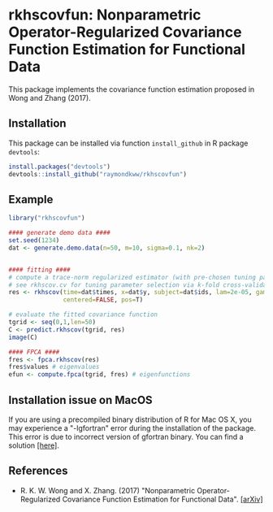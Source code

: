 # rkhscovfun: Nonparametric Operator-Regularized Covariance Function Estimation for Functional Data

This package implements the covariance function estimation proposed in Wong and Zhang (2017).

## Installation
This package can be installed via function `install_github` in R package `devtools`:

``` r
install.packages("devtools")
devtools::install_github("raymondkww/rkhscovfun")

```

## Example
```r
library("rkhscovfun")

#### generate demo data ####
set.seed(1234)
dat <- generate.demo.data(n=50, m=10, sigma=0.1, nk=2)


#### fitting ####
# compute a trace-norm regularized estimator (with pre-chosen tuning parameter;
# see rkhscov.cv for tuning parameter selection via k-fold cross-validation)
res <- rkhscov(time=dat$times, x=dat$y, subject=dat$ids, lam=2e-05, gam=1,
               centered=FALSE, pos=T)

# evaluate the fitted covariance function
tgrid <- seq(0,1,len=50)
C <- predict.rkhscov(tgrid, res)
image(C)

#### FPCA ####
fres <- fpca.rkhscov(res)
fres$values # eigenvalues
efun <- compute.fpca(tgrid, fres) # eigenfunctions
```

## Installation issue on MacOS
If you are using a precompiled binary distribution of R for Mac OS X, you may experience a "-lgfortran" error during the installation of the package. This error is due to incorrect version of gfortran binary. You can find a solution [\[here\]](https://thecoatlessprofessor.com/programming/rcpp-rcpparmadillo-and-os-x-mavericks--lgfortran-and--lquadmath-error/).


## References
* R. K. W. Wong and X. Zhang. (2017) "Nonparametric Operator-Regularized Covariance Function Estimation for Functional Data". [\[arXiv\]](http://arxiv.org/abs/1701.06263)
